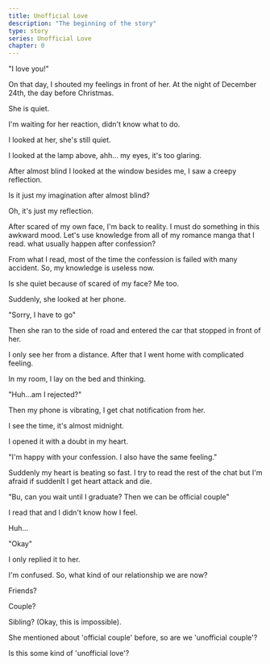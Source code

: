 ```yaml
---
title: Unofficial Love
description: "The beginning of the story"
type: story
series: Unofficial Love
chapter: 0
---
```


"I love you!"

On that day, I shouted my feelings in front of her. At the night of December
24th, the day before Christmas.

She is quiet.

I'm waiting for her reaction, didn't know what to do.

I looked at her, she's still quiet.

I looked at the lamp above, ahh... my eyes, it's too glaring.

After almost blind I looked at the window besides me, I saw a creepy reflection.

Is it just my imagination after almost blind?

Oh, it's just my reflection.

After scared of my own face, I'm back to reality. I must do something in this
awkward mood. Let's use knowledge from all of my romance manga that I read. what
usually happen after confession?

From what I read, most of the time the confession is failed with many accident.
So, my knowledge is useless now.

Is she quiet because of scared of my face? Me too.

Suddenly, she looked at her phone.

"Sorry, I have to go"

Then she ran to the side of road and entered the car that stopped in front of
her.

I only see her from a distance. After that I went home with complicated feeling.

In my room, I lay on the bed and thinking.

"Huh...am I rejected?"

Then my phone is vibrating, I get chat notification from her.

I see the time, it's almost midnight.

I opened it with a doubt in my heart.

"I'm happy with your confession. I also have the same feeling."

Suddenly my heart is beating so fast. I try to read the rest of the chat but I'm
afraid if suddenlt I get heart attack and die.

"Bu, can you wait until I graduate? Then we can be official couple"

I read that and I didn't know how I feel.

Huh...

"Okay"

I only replied it to her.

I'm confused. So, what kind of our relationship we are now?

Friends?

Couple?

Sibling? (Okay, this is impossible).

She mentioned about 'official couple' before, so are we 'unofficial couple'?

Is this some kind of 'unofficial love'?
